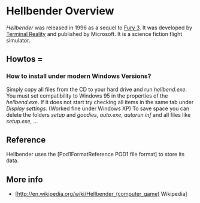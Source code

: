 # Hellbender Overview


*Hellbender* was released in 1996 as a sequel to [Fury 3](Fury3.md). It was developed by [Terminal Reality](TerminalReality.md) and published by Microsoft. It is a science fiction flight simulator.

## Howtos =

### How to install under modern Windows Versions?

Simply copy all files from the CD to your hard drive and run _hellbend.exe_. You must set compatibility to Windows 95 in the properties of the _hellbend.exe_. If it does not start try checking all items in the same tab under _Display settings_. (Worked fine under Windows XP) To save space you can delete the folders _setup_ and _goodies_, _auto.exe_, _autorun.inf_ and all files like _setup.exe_, ...

## Reference

Hellbender uses the [Pod1FormatReference POD1 file format] to store its data.

## More info

 * [http://en.wikipedia.org/wiki/Hellbender_(computer_game) Wikipedia]